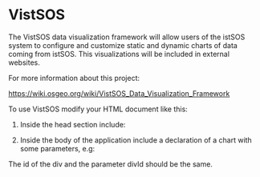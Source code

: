 # VistSOS

The VistSOS data visualization framework will allow users of the istSOS system to configure and customize static and dynamic charts of data coming from istSOS. This visualizations will be included in external websites.

For more information about this project:

https://wiki.osgeo.org/wiki/VistSOS_Data_Visualization_Framework

To use VistSOS modify your HTML document like this:

1. Inside the head section include:

  <link rel="import" href="default-widget.html" async>  

2. Inside the body of the application include a declaration of a chart with some parameters, e.g:

  <div id='f2a24b67'>
    <istsos-chart type="multivariable"
     server="http://131.175.143.71/istsos"
     service="test"
     offering="offering1"
     procedure="Milano2"
     property="temperature,rainfall,relative-humidity"
     from="2015-01-01T00:00"
     until="2015-02-01T00:00"
     color="000000"
     divId="f2a24b67">
    </istsos-chart>
  </div>

The id of the div and the parameter divId should be the same.

